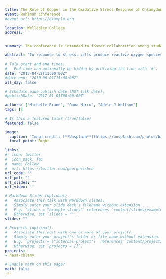 ```yaml
---
title: The Role of Copper in the Oxidative Stress Response of Chlamydomonas reinhardtii to heat shock (Oral)
event: Ruhlman Conference
#event_url: https://example.org

location: Wellesley College
address:
 

summary: The conference is intended to foster collaboration among students and faculty across the disciplines and to enhance the intellectual life of the College. 

abstract: "In response to stress, cells produce reactive oxygen species (ROS) which cause molecular damage in the form of DNA breaks and modification of lipids and proteins. ROS are also important in cell signaling to induce differential gene expression, metabolic changes and, thus, adaptation to environmental conditions. I hypothesize that ROS response is a common denominator of different environmental challenges, including radiation and microgravity, during spaceflight. Algae, such as the unicellular green alga *Chlamydomonas reinhardtii*, grown in spaceflight are exposed to stress. The goal is to characterize the response of *C. reinhardtii* to stress by examining biochemical and gene expression changes using heat shock. The heat shocked (42°C) *C. reinhardtii* exhibited a selective regulation of ion transporters and an increase in ROS. Such results provide new insights about the cellular response to stress and its possible mediation during long-term environmental pressure (including spaceflight), and provide a basis for understanding multicellularity evolution."
  
# Talk start and end times.
#   End time can optionally be hidden by prefixing the line with `#`.
date: "2015-04-29T11:00:00Z"
#date_end: "2030-06-01T15:00:00Z"
all_day: false

# Schedule page publish date (NOT talk date).
#publishDate: "2017-01-01T00:00:00Z"

authors: ["Michelle Brann", "Oana Marcu", "Adele J Wolfson"]
tags: []

# Is this a featured talk? (true/false)
featured: false

image:
  caption: 'Image credit: [**Unsplash**](https://unsplash.com/photos/bzdhc5b3Bxs)'
  focal_point: Right

links:
#- icon: twitter
#  icon_pack: fab
#  name: Follow
#  url: https://twitter.com/georgecushen
url_code: ""
url_pdf: ""
url_slides: ""
url_video: ""

# Markdown Slides (optional).
#   Associate this talk with Markdown slides.
#   Simply enter your slide deck's filename without extension.
#   E.g. `slides = "example-slides"` references `content/slides/example-slides.md`.
#   Otherwise, set `slides = ""`.
slides: ""

# Projects (optional).
#   Associate this post with one or more of your projects.
#   Simply enter your project's folder or file name without extension.
#   E.g. `projects = ["internal-project"]` references `content/project/deep-learning/index.md`.
#   Otherwise, set `projects = []`.
projects:
- nasa-chlamy

# Enable math on this page?
math: false
---
```



